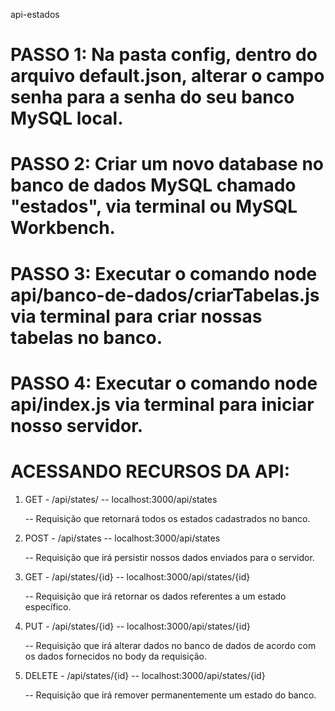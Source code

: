 api-estados

# PASSO 1: Na pasta config, dentro do arquivo default.json, alterar o campo senha para a senha do seu banco MySQL local.

# PASSO 2: Criar um novo database no banco de dados MySQL chamado "estados", via terminal ou MySQL Workbench.

# PASSO 3: Executar o comando node api/banco-de-dados/criarTabelas.js via terminal para criar nossas tabelas no banco.

# PASSO 4: Executar o comando node api/index.js via terminal para iniciar nosso servidor.


# ACESSANDO RECURSOS DA API:
  1. GET - /api/states/ -- localhost:3000/api/states
    
     -- Requisição que retornará todos os estados cadastrados no banco.

  2. POST - /api/states -- localhost:3000/api/states

     -- Requisição que irá persistir nossos dados enviados para o servidor.

  3. GET - /api/states/{id} -- localhost:3000/api/states/{id}
  
     -- Requisição que irá retornar os dados referentes a um estado específico.

  4. PUT - /api/states/{id} -- localhost:3000/api/states/{id}

     -- Requisição que irá alterar dados no banco de dados de acordo com os dados fornecidos no body da requisição.

  5. DELETE - /api/states/{id} -- localhost:3000/api/states/{id}

     -- Requisição que irá remover permanentemente um estado do banco.

